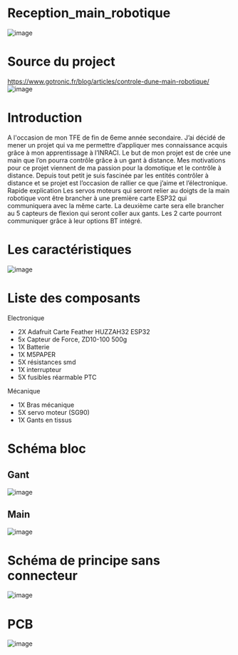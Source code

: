 # Reception_main_robotique
![image](https://github.com/Daoud1190/reception_moteur_2024/assets/146357859/d2b7fc87-36e1-4f90-8f4a-3bf8a841f538)

# Source du project
https://www.gotronic.fr/blog/articles/controle-dune-main-robotique/
![image](https://github.com/Daoud1190/reception_moteur_2024/assets/146357859/caa6b8c0-9e91-4374-8693-e4056b2956e0)

# Introduction 
 
A l'occasion de mon TFE de fin de 6eme année secondaire. J’ai décidé de mener un projet qui va me permettre d’appliquer mes connaissance acquis grâce à mon apprentissage à l’INRACI. 
Le but de mon projet est de crée une main que l’on pourra contrôle grâce à un gant à distance. 
Mes motivations pour ce projet viennent de ma passion pour la domotique et le contrôle à distance. 
Depuis tout petit je suis fascinée par les entités contrôler à distance et se projet est l’occasion de rallier ce que j’aime et l’électronique. 
Rapide explication
Les servos moteurs qui seront relier au doigts de la main robotique vont être brancher à une première carte ESP32 qui communiquera avec la même carte. La deuxième carte sera elle brancher au 5 capteurs de flexion qui seront coller aux gants. Les 2 carte pourront communiquer grâce à leur options BT intégré.  
  
# Les caractéristiques 
![image](https://github.com/Daoud1190/reception_moteur_2024/assets/146357859/2947bbc1-b362-43ef-ade1-9efd11d45e94)


# Liste des composants 
Electronique 

 - 2X Adafruit Carte Feather HUZZAH32 ESP32
 - 5x Capteur de Force, ZD10-100 500g
 - 1X Batterie
 - 1X M5PAPER
 - 5X résistances smd
 - 1X interrupteur
 - 5X fusibles réarmable PTC
  
Mécanique 

- 1X Bras mécanique
- 5X servo moteur (SG90)
- 1X Gants en tissus

# Schéma bloc
## Gant
![image](https://github.com/Daoud1190/reception_moteur_2024/assets/146357859/56ece4cd-7237-44d4-9772-9759d0045244)
## Main
![image](https://github.com/Daoud1190/reception_moteur_2024/assets/146357859/6e3d5bc1-0683-43b9-865e-6b1bd5fd6e86)

# Schéma de principe sans connecteur

![image](https://github.com/Daoud1190/reception_moteur_2024/assets/146357859/b35885bd-8d20-4a4b-b1e1-3c8ca8ec3a1a)

# PCB
![image](https://github.com/Daoud1190/reception_moteur_2024/assets/146357859/3c00c4ff-1e1e-43a6-be44-43c27cff6cb6)


